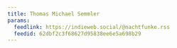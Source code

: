 ```yaml
---
title: Thomas Michael Semmler
params:
  feedlink: https://indieweb.social/@nachtfunke.rss
  feedid: 62dbf2c3f68627d95838ee6e5a698b29
---
```

